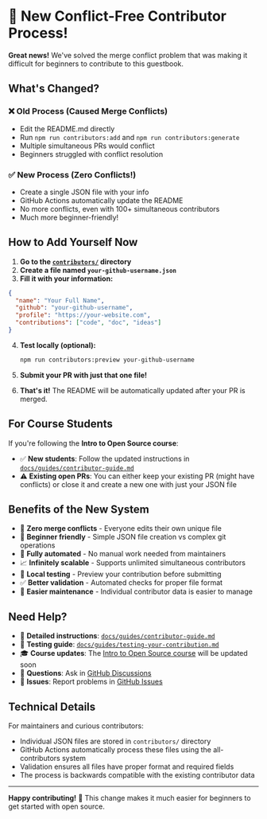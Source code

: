 # 🎉 New Conflict-Free Contributor Process!

**Great news!** We've solved the merge conflict problem that was making it difficult for beginners to contribute to this guestbook.

## What's Changed?

### ❌ Old Process (Caused Merge Conflicts)
- Edit the README.md directly
- Run `npm run contributors:add` and `npm run contributors:generate` 
- Multiple simultaneous PRs would conflict
- Beginners struggled with conflict resolution

### ✅ New Process (Zero Conflicts!)
- Create a single JSON file with your info
- GitHub Actions automatically update the README
- No more conflicts, even with 100+ simultaneous contributors
- Much more beginner-friendly!

## How to Add Yourself Now

1. **Go to the [`contributors/`](../contributors/) directory**
2. **Create a file named `your-github-username.json`**
3. **Fill it with your information:**

```json
{
  "name": "Your Full Name",
  "github": "your-github-username", 
  "profile": "https://your-website.com",
  "contributions": ["code", "doc", "ideas"]
}
```

4. **Test locally (optional):**
   ```bash
   npm run contributors:preview your-github-username
   ```

5. **Submit your PR with just that one file!**
6. **That's it!** The README will be automatically updated after your PR is merged.

## For Course Students

If you're following the **Intro to Open Source course**:

- ✅ **New students**: Follow the updated instructions in [`docs/guides/contributor-guide.md`](guides/contributor-guide.md)
- ⚠️ **Existing open PRs**: You can either keep your existing PR (might have conflicts) or close it and create a new one with just your JSON file

## Benefits of the New System

- 🚫 **Zero merge conflicts** - Everyone edits their own unique file
- 👶 **Beginner friendly** - Simple JSON file creation vs complex git operations
- 🤖 **Fully automated** - No manual work needed from maintainers  
- 📈 **Infinitely scalable** - Supports unlimited simultaneous contributors
- 🧪 **Local testing** - Preview your contribution before submitting
- ✅ **Better validation** - Automated checks for proper file format
- 🔧 **Easier maintenance** - Individual contributor data is easier to manage

## Need Help?

- 📖 **Detailed instructions**: [`docs/guides/contributor-guide.md`](guides/contributor-guide.md)
- 🧪 **Testing guide**: [`docs/guides/testing-your-contribution.md`](guides/testing-your-contribution.md)
- 🎓 **Course updates**: The [Intro to Open Source course](https://opensauced.pizza/learn/intro-to-oss/) will be updated soon
- 💬 **Questions**: Ask in [GitHub Discussions](../../discussions)
- 🐛 **Issues**: Report problems in [GitHub Issues](../../issues)

## Technical Details

For maintainers and curious contributors:
- Individual JSON files are stored in `contributors/` directory
- GitHub Actions automatically process these files using the all-contributors system
- Validation ensures all files have proper format and required fields
- The process is backwards compatible with the existing contributor data

---

**Happy contributing!** 🎉 This change makes it much easier for beginners to get started with open source.